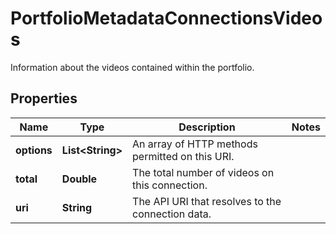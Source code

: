 

# PortfolioMetadataConnectionsVideos

Information about the videos contained within the portfolio.

## Properties

| Name | Type | Description | Notes |
|------------ | ------------- | ------------- | -------------|
|**options** | **List&lt;String&gt;** | An array of HTTP methods permitted on this URI. |  |
|**total** | **Double** | The total number of videos on this connection. |  |
|**uri** | **String** | The API URI that resolves to the connection data. |  |



